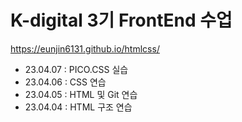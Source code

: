 # K-digital 3기 FrontEnd 수업
https://eunjin6131.github.io/htmlcss/

+ 23.04.07 : PICO.CSS 실습
+ 23.04.06 : CSS 연습
+ 23.04.05 : HTML 및 Git 연습
+ 23.04.04 : HTML 구조 연습
